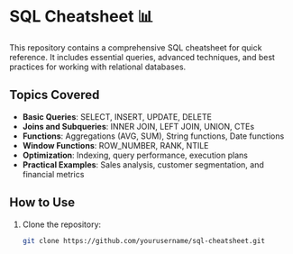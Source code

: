 # SQL Cheatsheet 📊

This repository contains a comprehensive SQL cheatsheet for quick reference. It includes essential queries, advanced techniques, and best practices for working with relational databases.

## Topics Covered
- **Basic Queries**: SELECT, INSERT, UPDATE, DELETE
- **Joins and Subqueries**: INNER JOIN, LEFT JOIN, UNION, CTEs
- **Functions**: Aggregations (AVG, SUM), String functions, Date functions
- **Window Functions**: ROW_NUMBER, RANK, NTILE
- **Optimization**: Indexing, query performance, execution plans
- **Practical Examples**: Sales analysis, customer segmentation, and financial metrics

## How to Use
1. Clone the repository:
   ```bash
   git clone https://github.com/yourusername/sql-cheatsheet.git
